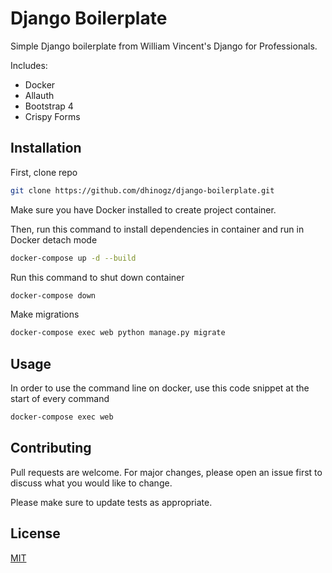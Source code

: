 # Django Boilerplate

Simple Django boilerplate from William Vincent's Django for Professionals. 

Includes:
- Docker
- Allauth
- Bootstrap 4
- Crispy Forms

## Installation


First, clone repo
```bash
git clone https://github.com/dhinogz/django-boilerplate.git
```
Make sure you have Docker installed to create project container.

Then, run this command to install dependencies in container and run in Docker detach mode

```bash
docker-compose up -d --build
```
Run this command to shut down container
```bash
docker-compose down
```

Make migrations
```bash
docker-compose exec web python manage.py migrate
```


## Usage

In order to use the command line on docker, use this code snippet at the start of every command
```bash
docker-compose exec web
```

## Contributing
Pull requests are welcome. For major changes, please open an issue first to discuss what you would like to change.

Please make sure to update tests as appropriate.

## License
[MIT](https://choosealicense.com/licenses/mit/)